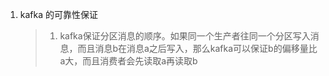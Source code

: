 1. kafka 的可靠性保证

   > 1. kafka保证分区消息的顺序。如果同一个生产者往同一个分区写入消息，而且消息b在消息a之后写入，那么kafka可以保证b的偏移量比a大，而且消费者会先读取a再读取b